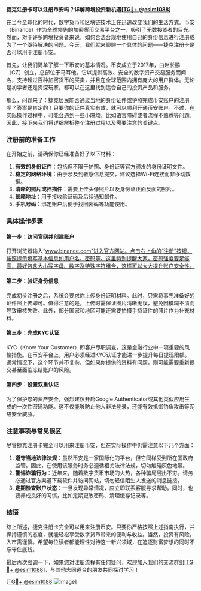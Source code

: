 **捷克注册卡可以注册币安吗？详解跨境投资新机遇[[TG💪+ @esim1088](https://t.me/s/esim1088)]**

在当今全球化的时代，数字货币和区块链技术正在迅速改变我们的生活方式。币安（Binance）作为全球领先的加密货币交易平台之一，吸引了无数投资者的目光。然而，对于许多跨境投资者来说，如何合法合规地使用自己的身份信息进行注册成为了一个亟待解决的问题。今天，我们就来聊聊一个具体的问题——捷克注册卡是否可以用于注册币安。

首先，让我们简单了解一下币安的基本情况。币安成立于2017年，由赵长鹏（CZ）创立，总部位于马耳他。它以提供高效、安全的数字资产交易服务而闻名，支持超过百种加密货币的买卖，并且在全球范围内拥有庞大的用户群体。无论是初学者还是资深玩家，都可以在这里找到适合自己的投资产品和服务。

那么，问题来了：捷克居民能否通过当地的身份证件或护照完成币安账户的注册呢？答案是肯定的！只要你的证件真实有效，就可以顺利开通币安账户。不过，在实际操作过程中，可能会遇到一些小麻烦，比如语言障碍或者流程不熟悉等问题。因此，接下来我们将详细解析整个注册过程以及需要注意的关键点。

### 注册前的准备工作

在开始之前，请确保你已经准备好了以下材料：
1. **有效的身份证件**：包括但不限于护照、身份证等官方颁发的身份证明文件。
2. **稳定的网络环境**：由于涉及到敏感信息提交，建议选择Wi-Fi连接而非移动数据。
3. **清晰的照片或扫描件**：需要上传头像照片以及身份证正面反面的照片。
4. **邮箱地址**：用于接收验证码及后续通知邮件。
5. **手机号码**：绑定账户后便于找回密码等功能使用。

### 具体操作步骤

#### 第一步：访问官网并创建账户
打开浏览器输入“www.binance.com”进入官方网站。点击右上角的“注册”按钮，按照提示填写基本信息如用户名、密码等。这里特别提醒大家，密码强度要足够高，最好包含大小写字母、数字及特殊字符组合，这样可以大大提升账户安全性。

#### 第二步：验证身份信息
完成初步注册之后，系统会要求你上传身份证明材料。此时，只需将事先准备好的证件照上传即可。值得注意的是，上传时需保证图片清晰无误，避免因模糊不清而导致审核失败。此外，部分国家和地区可能还需要拍摄手持证件的照片作为补充材料。

#### 第三步：完成KYC认证
KYC（Know Your Customer）即客户尽职调查，这是金融行业中一项重要的风控措施。在币安平台上，用户必须经过KYC认证才能进一步提升每日提现限额。通常情况下，这个环节并不复杂，但如果你提供的资料有问题，则可能需要重新提交甚至面临冻结账户的风险。

#### 第四步：设置双重认证
为了保护您的资产安全，强烈建议开启Google Authenticator或其他类似应用生成的一次性密码功能。这不仅能够防止他人非法登录，还能有效抵御钓鱼攻击等网络安全威胁。

### 注意事项与常见误区

尽管捷克注册卡完全可以用来注册币安，但在实际操作中仍需注意以下几个方面：

1. **遵守当地法律法规**：虽然币安是一家国际化的平台，但它同样受到所在国政府监管。因此，在使用该服务时务必遵循相关法律法规，切勿触碰灰色地带。
2. **警惕诈骗行为**：近年来，随着数字货币市场的火热，各种骗局层出不穷。请务必通过官方渠道下载软件并访问网站，切勿轻信陌生人发送的消息链接。
3. **定期检查账户状态**：一旦发现异常情况，应立即联系客服寻求帮助。同时，也要养成良好的习惯，比如定期更改密码、清理缓存记录等。

### 结语

综上所述，捷克注册卡完全可以用来注册币安。只要你严格按照上述指南执行，并保持谨慎的态度，就能轻松享受数字货币带来的便利与收益。当然，投资有风险，入市需谨慎。希望每位读者都能理性对待这一新兴领域，在追逐财富梦想的同时不忘守住底线。

最后再次强调一下，如果您对注册流程有任何疑问，欢迎加入我们的交流群组[[TG💪+ @esim1088](https://t.me/s/esim1088)]，与其他志同道合的朋友共同探讨学习！

[[TG💪+ @esim1088](https://t.me/s/esim1088) ![Image](https://i.postimg.cc/4NQfJmqS/Snipaste-2025-05-13-00-14-12.png)]